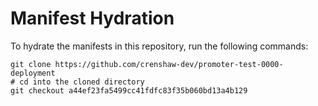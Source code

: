 # Manifest Hydration

To hydrate the manifests in this repository, run the following commands:

```shell
git clone https://github.com/crenshaw-dev/promoter-test-0000-deployment
# cd into the cloned directory
git checkout a44ef23fa5499cc41fdfc83f35b060bd13a4b129
```
